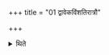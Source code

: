 +++
title = "01 द्वावेकविंशतिरात्रौ"

+++

<details><summary>थिते</summary>

1. There are two twenty-one-day-sacrificial-sessions. 

</details>
